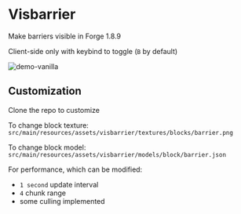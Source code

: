 # Visbarrier

Make barriers visible in Forge 1.8.9

Client-side only with keybind to toggle (`B` by default)

![demo-vanilla](https://cdn.modrinth.com/data/cached_images/a3ab5f5166456aaaba05a1e4a6c3035d7069248f.png)

## Customization
Clone the repo to customize

To change block texture:
`src/main/resources/assets/visbarrier/textures/blocks/barrier.png`

To change block model:
`src/main/resources/assets/visbarrier/models/block/barrier.json`

For performance, which can be modified:
- `1 second` update interval
- `4` chunk range
- some culling implemented
